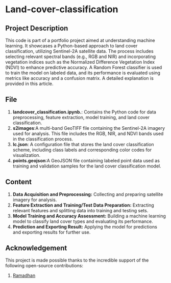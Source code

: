 # Land-cover-classification

## Project Description
This code is part of a portfolio project aimed at understanding machine learning. It showcases a Python-based approach to land cover classification, utilizing Sentinel-2A satellite data. The process includes selecting relevant spectral bands (e.g., RGB and NIR) and incorporating vegetation indices such as the Normalized Difference Vegetation Index (NDVI) to enhance predictive accuracy. A Random Forest classifier is used to train the model on labeled data, and its performance is evaluated using metrics like accuracy and a confusion matrix. A detailed explanation is provided in this article.

## File
1. **landcover_classification.ipynb.**: Contains the Python code for data preprocessing, feature extraction, model training, and land cover classification.
2. **s2images**:A multi-band GeoTIFF file containing the Sentinel-2A imagery used for analysis. This file includes the RGB, NIR, and NDVI bands used in the classification process.
3. **lc.json**: A configuration file that stores the land cover classification scheme, including class labels and corresponding color codes for visualization.
4. **points.geojson**:A GeoJSON file containing labeled point data used as training and validation samples for the land cover classification model.

## Content
1. **Data Acquisition and Preprocessing:** Collecting and preparing satellite imagery for analysis.
2. **Feature Extraction and Training/Test Data Preparation:** Extracting relevant features and splitting data into training and testing sets.
3. **Model Training and Accuracy Assessment:** Building a machine learning model to classify land cover types and evaluating its performance.
4. **Prediction and Exporting Result:** Applying the model for predictions and exporting results for further use.

## Acknowledgement
This project is made possible thanks to the incredible support of the following open-source contributions:
1. [Ramadhan](https://github.com/ramiqcom/remote-sensing-python/blob/master/scripts/landcover_classification/landcover_classification.ipynb)
